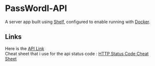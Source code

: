 # PassWordl-API

A server app built using [Shelf](https://pub.dev/packages/shelf),
configured to enable running with [Docker](https://www.docker.com/).

## Links

Here is the [API Link](https://codefirst.iut.uca.fr/containers/passworld-api-remiarnal/)  
Cheat sheet that i use for the api status code : [HTTP Status Code Cheat Sheet](https://www.websiterating.com/resources/http-status-codes-cheat-sheet/)